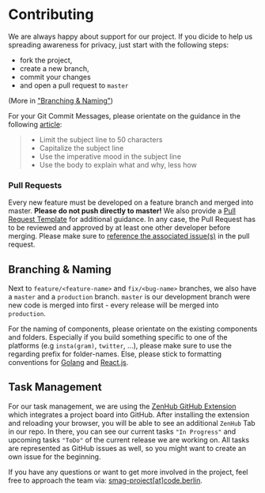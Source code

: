 # Contributing

We are always happy about support for our project. If you dicide to help us spreading awareness for privacy, just start with the following steps: 
* fork the project,
* create a new branch, 
* commit your changes 
* and open a pull request to `master` 
  
(More in ["Branching & Naming"](#branching--naming))

For your Git Commit Messages, please orientate on the guidance in the following [article](https://chris.beams.io/posts/git-commit/):

> - Limit the subject line to 50 characters
> - Capitalize the subject line
> - Use the imperative mood in the subject line
> - Use the body to explain what and why, less how

### Pull Requests

Every new feature must be developed on a feature branch and merged into master. **Please do not push directly to master!** We also provide a [Pull Request Template]([/.github/pull_request_template.md](https://github.com/codeuniversity/smag-mvp/blob/master/.github/pull_request_template.md)) for additional guidance. In any case, the Pull Request has to be reviewed and approved by at least one other developer before merging. Please make sure to [reference the associated issue(s)](https://help.github.com/en/github/managing-your-work-on-github/closing-issues-using-keywords) in the pull request.

## Branching & Naming

Next to `feature/<feature-name>` and `fix/<bug-name>` branches, we also have a `master` and a `production` branch. `master` is our development branch were new code is merged into first - every release will be merged into `production`.

For the naming of components, please orientate on the existing components and folders. Especially if you build something specific to one of the platforms (e.g `insta(gram)`, `twitter`, ...), please make sure to use the regarding prefix for folder-names. Else, please stick to formatting conventions for [Golang](https://golang.org/doc/effective_go.html) and [React.js](https://hackernoon.com/structuring-projects-and-naming-components-in-react-1261b6e18d76).

## Task Management

For our task management, we are using the [ZenHub GitHub Extension](https://www.zenhub.com/extension) which integrates a project board into GitHub. After installing the extension and reloading your browser, you will be able to see an additional `ZenHub` Tab in our repo. In there, you can see our current tasks `"In Progress"` and upcoming tasks `"ToDo"` of the current release we are working on. All tasks are represented as GitHub issues as well, so you might want to create an own issue for the beginning.

If you have any questions or want to get more involved in the project, feel free to approach the team via: [smag-project[at]code.berlin](smag-project@code.berlin).
